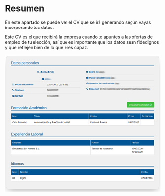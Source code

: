# Resumen

En este apartado se puede ver el CV que se irá generando según vayas incorporando tus datos. 

Este CV es el que recibirá la empresa cuando te apuntes a las ofertas de empleo de tu elección, así que es importante que los datos sean fidedignos y que reflejen bien de lo que eres capaz.

![](resumen.png)

